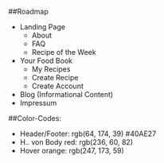 ##Roadmap

- Landing Page
  - About
  - FAQ
  - Recipe of the Week
- Your Food Book
  - My Recipes
  - Create Recipe
  - Create Account
- Blog (Informational Content)
- Impressum

##Color-Codes:

- Header/Footer: rgb(64, 174, 39) #40AE27
- H.. von Body red: rgb(236, 60, 82)
- Hover orange: rgb(247, 173, 59)
